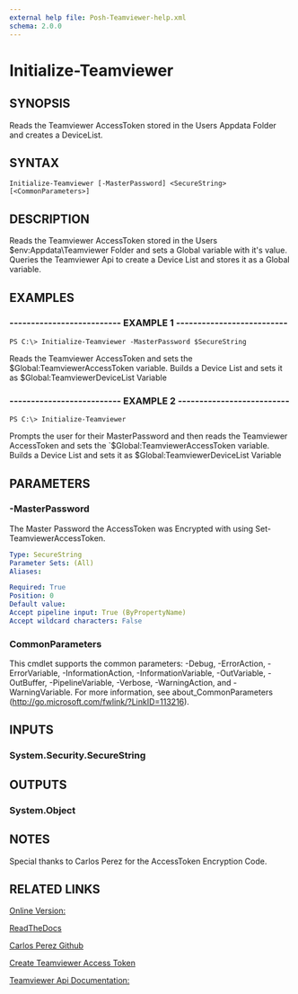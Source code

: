 ```yaml
---
external help file: Posh-Teamviewer-help.xml
schema: 2.0.0
---
```


# Initialize-Teamviewer
## SYNOPSIS
Reads the Teamviewer AccessToken stored in the Users Appdata Folder and creates a DeviceList.
## SYNTAX

```
Initialize-Teamviewer [-MasterPassword] <SecureString> [<CommonParameters>]
```

## DESCRIPTION
Reads the Teamviewer AccessToken stored in the Users $env:Appdata\Teamviewer Folder and sets a Global variable with it's value. Queries the Teamviewer Api to create a Device List and stores it as a Global variable.
## EXAMPLES

### -------------------------- EXAMPLE 1 --------------------------
```
PS C:\> Initialize-Teamviewer -MasterPassword $SecureString
```

Reads the Teamviewer AccessToken and sets the $Global:TeamviewerAccessToken variable. Builds a Device List and sets it as $Global:TeamviewerDeviceList Variable
### -------------------------- EXAMPLE 2 --------------------------
```
PS C:\> Initialize-Teamviewer
```

Prompts the user for their MasterPassword and then reads the Teamviewer AccessToken and sets the `$Global:TeamviewerAccessToken variable. Builds a Device List and sets it as $Global:TeamviewerDeviceList Variable
## PARAMETERS

### -MasterPassword
The Master Password the AccessToken was Encrypted with using Set-TeamviewerAccessToken.



```yaml
Type: SecureString
Parameter Sets: (All)
Aliases: 

Required: True
Position: 0
Default value: 
Accept pipeline input: True (ByPropertyName)
Accept wildcard characters: False
```

### CommonParameters
This cmdlet supports the common parameters: -Debug, -ErrorAction, -ErrorVariable, -InformationAction, -InformationVariable, -OutVariable, -OutBuffer, -PipelineVariable, -Verbose, -WarningAction, and -WarningVariable. For more information, see about_CommonParameters (http://go.microsoft.com/fwlink/?LinkID=113216).
## INPUTS

### System.Security.SecureString

## OUTPUTS

### System.Object

## NOTES
Special thanks to Carlos Perez for the AccessToken Encryption Code.

## RELATED LINKS

[Online Version:](https://github.com/gerane/Posh-Teamviewer/blob/master/docs/Commands/Initialize-Teamviewer.md)

[ReadTheDocs](https://readthedocs.org/projects/posh-teamviewer/)

[Carlos Perez Github](https://github.com/darkoperator)

[Create Teamviewer Access Token](https://integrate.teamviewer.com/en/develop/api/get-started/#createScript)

[Teamviewer Api Documentation:](https://integrate.teamviewer.com/en/develop/api/)




